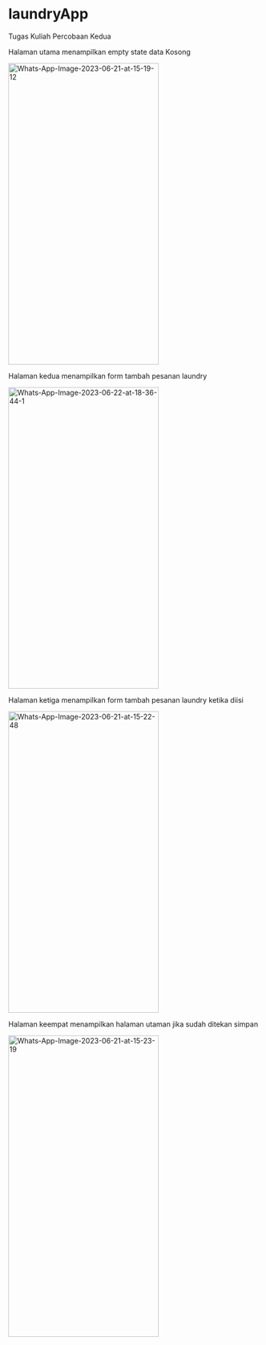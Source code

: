 # laundryApp
 Tugas Kuliah Percobaan Kedua

Halaman utama menampilkan empty state data Kosong

<img src="https://i.ibb.co/RhPyQ8Y/Whats-App-Image-2023-06-21-at-15-19-12.jpg" alt="Whats-App-Image-2023-06-21-at-15-19-12" border="0" width="300" height="600"/>

Halaman kedua menampilkan form tambah pesanan laundry

<img src="https://i.ibb.co/hfSvmF9/Whats-App-Image-2023-06-22-at-18-36-44-1.jpg" alt="Whats-App-Image-2023-06-22-at-18-36-44-1" border="0" width="300" height="600"/>

Halaman ketiga menampilkan form tambah pesanan laundry ketika diisi

<img src="https://i.ibb.co/jV7yDm1/Whats-App-Image-2023-06-21-at-15-22-48.jpg" alt="Whats-App-Image-2023-06-21-at-15-22-48" border="0" width="300" height="600"/>

Halaman keempat menampilkan halaman utaman jika sudah ditekan simpan

<img src="https://i.ibb.co/K2568Vm/Whats-App-Image-2023-06-21-at-15-23-19.jpg" alt="Whats-App-Image-2023-06-21-at-15-23-19" border="0" width="300" height="600"/>
